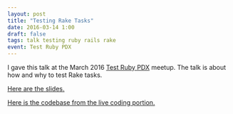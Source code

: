 ```yaml
---
layout: post
title: "Testing Rake Tasks"
date: 2016-03-14 1:00
draft: false
tags: talk testing ruby rails rake
event: Test Ruby PDX
---
```


I gave this talk at the March 2016 [Test Ruby
PDX](http://testrubypdx.org/) meetup. The talk is about how and why to
test Rake tasks.

[Here are the
slides.](https://speakerdeck.com/brettchalupa/testing-rake-tasks)

[Here is the codebase from the live coding
portion.](https://github.com/brettchalupa/testing-rake-tasks-talk-app)
